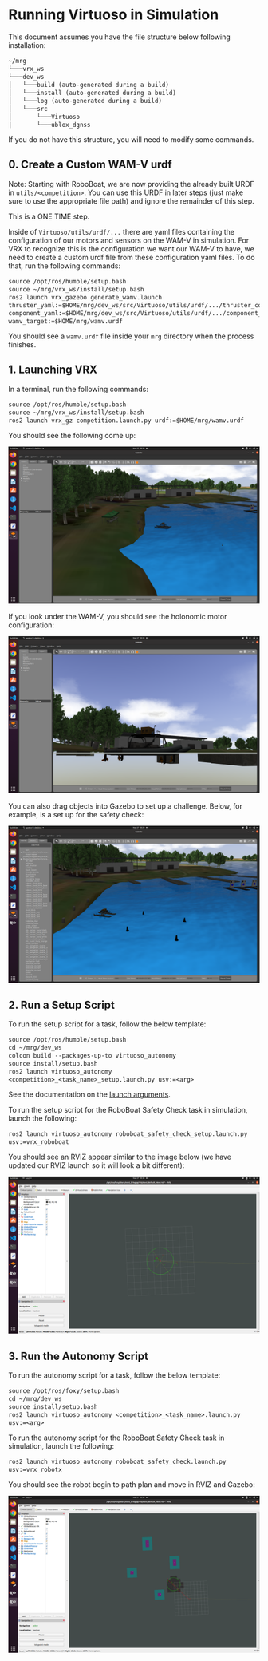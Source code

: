 # Running Virtuoso in Simulation

This document assumes you have the file structure below following installation:
```
~/mrg
└───vrx_ws 
└───dev_ws
│   └───build (auto-generated during a build)
│   └───install (auto-generated during a build)
│   └───log (auto-generated during a build)
│   └───src
│       └───Virtuoso
|       └───ublox_dgnss
```
If you do not have this structure, you will need to modify some commands.

## 0. Create a Custom WAM-V urdf

Note: Starting with RoboBoat, we are now providing the already built URDF in `utils/<competition>`. You can use this URDF in later steps (just make sure to use the appropriate file path) and ignore the remainder of this step.

This is a ONE TIME step. 

Inside of `Virtuoso/utils/urdf/...` there are yaml files containing the configuration of our motors and sensors on the WAM-V in simulation. For VRX to recognize this is the configuration we want our WAM-V to have, we need to create a custom urdf file from these configuration yaml files. To do that, run the following commands: 

```
source /opt/ros/humble/setup.bash
source ~/mrg/vrx_ws/install/setup.bash
ros2 launch vrx_gazebo generate_wamv.launch thruster_yaml:=$HOME/mrg/dev_ws/src/Virtuoso/utils/urdf/.../thruster_config.yaml  component_yaml:=$HOME/mrg/dev_ws/src/Virtuoso/utils/urdf/.../component_config.yaml wamv_target:=$HOME/mrg/wamv.urdf
```

You should see a `wamv.urdf` file inside your `mrg` directory when the process finishes.

## 1. Launching VRX

In a terminal, run the following commands:

```
source /opt/ros/humble/setup.bash
source ~/mrg/vrx_ws/install/setup.bash
ros2 launch vrx_gz competition.launch.py urdf:=$HOME/mrg/wamv.urdf
```

You should see the following come up:

![Simulation](/documentation/images/rws1.png)

If you look under the WAM-V, you should see the holonomic motor configuration:

![Holonomic config](/documentation/images/rws2.png)

You can also drag objects into Gazebo to set up a challenge. Below, for example, is a set up for the safety check:

![Safety check](/documentation/images/rws3.png)

## 2. Run a Setup Script

To run the setup script for a task, follow the below template:

```
source /opt/ros/humble/setup.bash
cd ~/mrg/dev_ws
colcon build --packages-up-to virtuoso_autonomy
source install/setup.bash
ros2 launch virtuoso_autonomy <competition>_<task_name>_setup.launch.py usv:=<arg>
```

See the documentation on the [launch arguments](/documentation/launch-arguments.md).

To run the setup script for the RoboBoat Safety Check task in simulation, launch the following:

```
ros2 launch virtuoso_autonomy roboboat_safety_check_setup.launch.py usv:=vrx_roboboat
```

You should see an RVIZ appear similar to the image below (we have updated our RVIZ launch so it will look a bit different):

![Virtuoso RVIZ](/documentation/images/rws5.png)

## 3. Run the Autonomy Script

To run the autonomy script for a task, follow the below template:

```
source /opt/ros/foxy/setup.bash
cd ~/mrg/dev_ws
source install/setup.bash
ros2 launch virtuoso_autonomy <competition>_<task_name>.launch.py usv:=<arg>
```

To run the autonomy script for the RoboBoat Safety Check task in simulation, launch the following:

```
ros2 launch virtuoso_autonomy roboboat_safety_check.launch.py usv:=vrx_robotx
```

You should see the robot begin to path plan and move in RVIZ and Gazebo:

![Virtuoso Running](/documentation/images/rws6.png)
